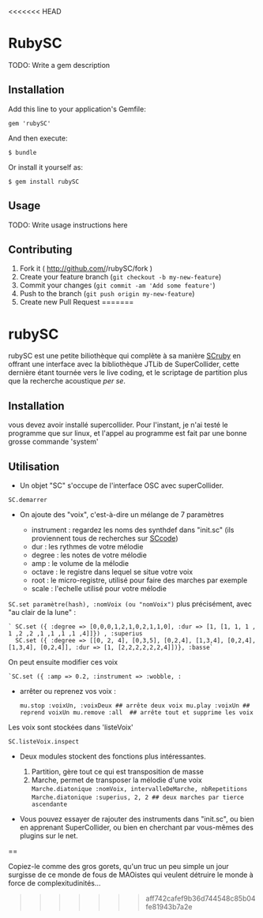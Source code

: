 <<<<<<< HEAD
# RubySC

TODO: Write a gem description

## Installation

Add this line to your application's Gemfile:

    gem 'rubySC'

And then execute:

    $ bundle

Or install it yourself as:

    $ gem install rubySC

## Usage

TODO: Write usage instructions here

## Contributing

1. Fork it ( http://github.com/<my-github-username>/rubySC/fork )
2. Create your feature branch (`git checkout -b my-new-feature`)
3. Commit your changes (`git commit -am 'Add some feature'`)
4. Push to the branch (`git push origin my-new-feature`)
5. Create new Pull Request
=======
# rubySC

rubySC est une petite biliothèque qui complète à sa manière
[SCruby](https://github.com/maca/scruby) en offrant une interface avec
la bibliothèque JTLib de SuperCollider, cette dernière étant tournée
vers le live coding, et le scriptage de partition plus que la
recherche acoustique _per se_.

## Installation

vous devez avoir installé supercollider. Pour l'instant, je n'ai testé
le programme que sur linux, et l'appel au programme est fait par une
bonne grosse commande 'system'

## Utilisation

* Un objet "SC" s'occupe de l'interface OSC avec superCollider.

`SC.demarrer`

* On ajoute des "voix", c'est-à-dire un mélange de 7 paramètres

  * instrument : regardez les noms des synthdef dans "init.sc" (ils proviennent tous de recherches sur [SCcode](http://sccode.org/))
  * dur : les rythmes de votre mélodie
  * degree : les notes de votre mélodie
  * amp : le volume de la mélodie
  * octave : le registre dans lequel se situe votre voix
  * root : le micro-registre, utilisé pour faire des marches par exemple
  * scale : l'echelle utilisé pour votre mélodie

`SC.set paramètre(hash), :nomVoix (ou "nomVoix")`
plus précisément, avec "au clair de la lune" :

	` SC.set ({ :degree => [0,0,0,1,2,1,0,2,1,1,0], :dur => [1, [1, 1, 1 , 1 ,2 ,2 ,1 ,1 ,1 ,1 ,4]]}) , :superius
	  SC.set ({ :degree => [[0, 2, 4], [0,3,5], [0,2,4], [1,3,4], [0,2,4], [1,3,4], [0,2,4]], :dur => [1, [2,2,2,2,2,2,4]])}, :basse`

On peut ensuite modifier ces voix

	`SC.set ({ :amp => 0.2, :instrument => :wobble, :

* arrêter ou reprenez vos voix : 
   
   ` mu.stop :voixUn, :voixDeux ## arrête deux voix
    mu.play :voixUn ## reprend voixUn
    mu.remove :all  ## arrête tout et supprime les voix `

Les voix sont stockées dans 'listeVoix'

	SC.listeVoix.inspect

* Deux modules stockent des fonctions plus intéressantes.

	1. Partition, gère tout ce qui est transposition de masse
	1. Marche, permet de transposer la mélodie d'une voix
	   `Marche.diatonique :nomVoix, intervalleDeMarche, nbRepetitions`
	   `Marche.diatonique :superius, 2, 2 ## deux marches par tierce ascendante`

* Vous pouvez essayer de rajouter des instruments dans "init.sc", ou
bien en apprenant SuperCollider, ou bien en cherchant par vous-mêmes
des plugins sur le net.

== 


Copiez-le comme des gros gorets, qu'un truc un peu simple un jour
surgisse de ce monde de fous de MAOistes qui veulent détruire le monde
à force de complexitudinités...

>>>>>>> aff742cafef9b36d744548c85b04fe81943b7a2e
